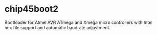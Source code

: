 # chip45boot2
Bootloader for Atmel AVR ATmega and Xmega micro controllers with Intel hex file support and automatic baudrate adjustment. 
